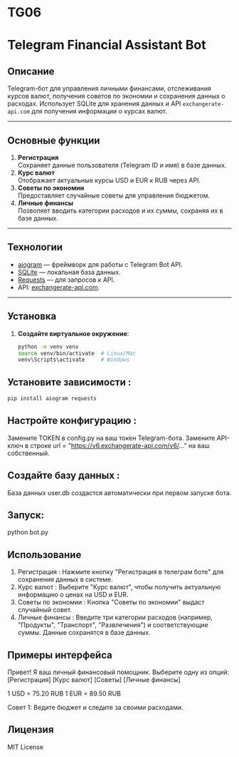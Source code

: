 # TG06
 
# Telegram Financial Assistant Bot

## Описание
Telegram-бот для управления личными финансами, отслеживания курсов валют, получения советов по экономии и сохранения данных о расходах. Использует SQLite для хранения данных и API `exchangerate-api.com` для получения информации о курсах валют.

---

## Основные функции
1. **Регистрация**  
   Сохраняет данные пользователя (Telegram ID и имя) в базе данных.
2. **Курс валют**  
   Отображает актуальные курсы USD и EUR к RUB через API.
3. **Советы по экономии**  
   Предоставляет случайные советы для управления бюджетом.
4. **Личные финансы**  
   Позволяет вводить категории расходов и их суммы, сохраняя их в базе данных.

---

## Технологии
- [aiogram](https://github.com/aiogram/aiogram)  — фреймворк для работы с Telegram Bot API.
- [SQLite](https://www.sqlite.org/index.html)  — локальная база данных.
- [Requests](https://docs.python-requests.org/)  — для запросов к API.
- API: [exchangerate-api.com](https://exchangerate-api.com/). 

---

## Установка
1. **Создайте виртуальное окружение**:  
   ```bash
   python -m venv venv
   source venv/bin/activate  # Linux/Mac
   venv\Scripts\activate     # Windows

## Установите зависимости :
   ```bash
   pip install aiogram requests
   ```

## Настройте конфигурацию :
Замените TOKEN в config.py на ваш токен Telegram-бота.
Замените API-ключ в строке url = "https://v6.exchangerate-api.com/v6/..." на ваш собственный.

## Создайте базу данных :
База данных user.db создастся автоматически при первом запуске бота.

## Запуск:
python bot.py

## Использование
1. Регистрация :
   Нажмите кнопку "Регистрация в телеграм боте" для сохранения данных в системе.
2. Курс валют :
   Выберите "Курс валют", чтобы получить актуальную информацию о ценах на USD и EUR.
3. Советы по экономии :
   Кнопка "Советы по экономии" выдаст случайный совет.
4. Личные финансы :
   Введите три категории расходов (например, "Продукты", "Транспорт", "Развлечения") и соответствующие суммы. Данные сохранятся в базе данных.

## Примеры интерфейса
Привет! Я ваш личный финансовый помощник. Выберите одну из опций:
[Регистрация] [Курс валют]
[Советы]    [Личные финансы]

1 USD = 75.20 RUB
1 EUR = 89.50 RUB

Совет 1: Ведите бюджет и следите за своими расходами.

## Лицензия
MIT License
